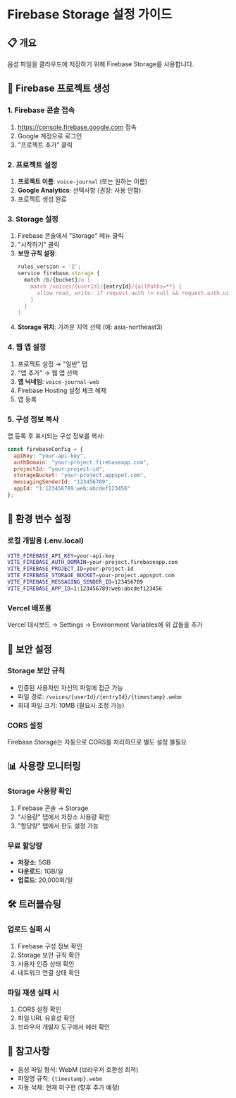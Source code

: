 # Firebase Storage 설정 가이드

## 📋 개요
음성 파일을 클라우드에 저장하기 위해 Firebase Storage를 사용합니다.

## 🚀 Firebase 프로젝트 생성

### 1. Firebase 콘솔 접속
1. https://console.firebase.google.com 접속
2. Google 계정으로 로그인
3. "프로젝트 추가" 클릭

### 2. 프로젝트 설정
1. **프로젝트 이름**: `voice-journal` (또는 원하는 이름)
2. **Google Analytics**: 선택사항 (권장: 사용 안함)
3. 프로젝트 생성 완료

### 3. Storage 설정
1. Firebase 콘솔에서 "Storage" 메뉴 클릭
2. "시작하기" 클릭
3. **보안 규칙 설정**:
   ```javascript
   rules_version = '2';
   service firebase.storage {
     match /b/{bucket}/o {
       match /voices/{userId}/{entryId}/{allPaths=**} {
         allow read, write: if request.auth != null && request.auth.uid == userId;
       }
     }
   }
   ```
4. **Storage 위치**: 가까운 지역 선택 (예: asia-northeast3)

### 4. 웹 앱 설정
1. 프로젝트 설정 → "일반" 탭
2. "앱 추가" → 웹 앱 선택
3. **앱 닉네임**: `voice-journal-web`
4. Firebase Hosting 설정 체크 해제
5. 앱 등록

### 5. 구성 정보 복사
앱 등록 후 표시되는 구성 정보를 복사:
```javascript
const firebaseConfig = {
  apiKey: "your-api-key",
  authDomain: "your-project.firebaseapp.com",
  projectId: "your-project-id",
  storageBucket: "your-project.appspot.com",
  messagingSenderId: "123456789",
  appId: "1:123456789:web:abcdef123456"
};
```

## 🔧 환경 변수 설정

### 로컬 개발용 (.env.local)
```bash
VITE_FIREBASE_API_KEY=your-api-key
VITE_FIREBASE_AUTH_DOMAIN=your-project.firebaseapp.com
VITE_FIREBASE_PROJECT_ID=your-project-id
VITE_FIREBASE_STORAGE_BUCKET=your-project.appspot.com
VITE_FIREBASE_MESSAGING_SENDER_ID=123456789
VITE_FIREBASE_APP_ID=1:123456789:web:abcdef123456
```

### Vercel 배포용
Vercel 대시보드 → Settings → Environment Variables에 위 값들을 추가

## 🔐 보안 설정

### Storage 보안 규칙
- 인증된 사용자만 자신의 파일에 접근 가능
- 파일 경로: `/voices/{userId}/{entryId}/{timestamp}.webm`
- 최대 파일 크기: 10MB (필요시 조정 가능)

### CORS 설정
Firebase Storage는 자동으로 CORS를 처리하므로 별도 설정 불필요

## 📊 사용량 모니터링

### Storage 사용량 확인
1. Firebase 콘솔 → Storage
2. "사용량" 탭에서 저장소 사용량 확인
3. "할당량" 탭에서 한도 설정 가능

### 무료 할당량
- **저장소**: 5GB
- **다운로드**: 1GB/일
- **업로드**: 20,000회/일

## 🛠️ 트러블슈팅

### 업로드 실패 시
1. Firebase 구성 정보 확인
2. Storage 보안 규칙 확인
3. 사용자 인증 상태 확인
4. 네트워크 연결 상태 확인

### 파일 재생 실패 시
1. CORS 설정 확인
2. 파일 URL 유효성 확인
3. 브라우저 개발자 도구에서 에러 확인

## 📝 참고사항
- 음성 파일 형식: WebM (브라우저 호환성 최적)
- 파일명 규칙: `{timestamp}.webm`
- 자동 삭제: 현재 미구현 (향후 추가 예정)